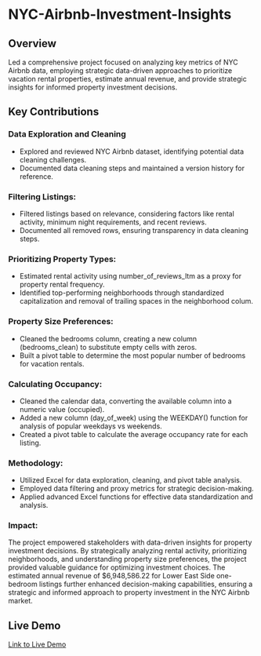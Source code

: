 # NYC-Airbnb-Investment-Insights
## Overview 
Led a comprehensive project focused on analyzing key metrics of NYC Airbnb data, employing strategic data-driven approaches to prioritize vacation rental properties, estimate annual revenue, and provide strategic insights for informed property investment decisions.
## Key Contributions
### Data Exploration and Cleaning
- Explored and reviewed NYC Airbnb dataset, identifying potential data cleaning challenges.
- Documented data cleaning steps and maintained a version history for reference.
### Filtering Listings:
- Filtered listings based on relevance, considering factors like rental activity, minimum night requirements, and recent reviews.
- Documented all removed rows, ensuring transparency in data cleaning steps.
### Prioritizing Property Types:
- Estimated rental activity using number_of_reviews_ltm as a proxy for property rental frequency.
- Identified top-performing neighborhoods through standardized capitalization and removal of trailing spaces in the neighborhood colum.
### Property Size Preferences:
- Cleaned the bedrooms column, creating a new column (bedrooms_clean) to substitute empty cells with zeros.
- Built a pivot table to determine the most popular number of bedrooms for vacation rentals.
### Calculating Occupancy:
- Cleaned the calendar data, converting the available column into a numeric value (occupied).
- Added a new column (day_of_week) using the WEEKDAY() function for analysis of popular weekdays vs weekends.
- Created a pivot table to calculate the average occupancy rate for each listing.
### Methodology:
- Utilized Excel for data exploration, cleaning, and pivot table analysis.
- Employed data filtering and proxy metrics for strategic decision-making.
- Applied advanced Excel functions for effective data standardization and analysis.
### Impact:
The project empowered stakeholders with data-driven insights for property investment decisions. By strategically analyzing rental activity, prioritizing neighborhoods, and understanding property size preferences, the project provided valuable guidance for optimizing investment choices. The estimated annual revenue of $6,948,586.22 for Lower East Side one-bedroom listings further enhanced decision-making capabilities, ensuring a strategic and informed approach to property investment in the NYC Airbnb market.
## Live Demo
[Link to Live Demo](https://docs.google.com/spreadsheets/d/1fCJS1ph2IX5sgJ2kZOO88lmfXCBiBDsvzbdTh0HmIbw/edit?usp=sharing)

